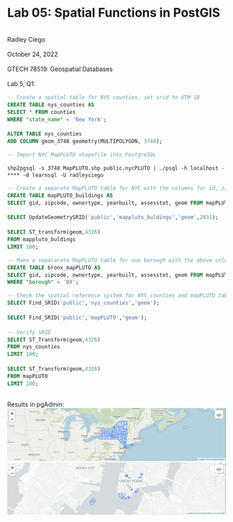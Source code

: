 # Lab 05: Spatial Functions in PostGIS
<br> Radley Ciego </br>
<br> October 24, 2022 </br>
<br> GTECH 78519: Geospatial Databases </br>
<br> Lab 5, Q1: </br>

```sql
-- Create a spatial table for NYS counties, set srid to UTM-18
CREATE TABLE nys_counties AS
SELECT * FROM counties
WHERE "state_name" = 'New York';

ALTER TABLE nys_counties
ADD COLUMN geom_3748 geometry(MULTIPOLYGON, 3748);
```
```sql
-- Import NYC MapPLUTO shapefile into PostgreSQL
```

```
shp2pgsql -s 3748 MapPLUTO.shp public.nycPLUTO | ./psql -h localhost -**** -d learnsql -U radleyciego
```

``` sql
-- Create a separate MapPLUTO table for NYC with the columns for id, zipcode, ownertype, yearbuilt, assesstot, and geometry in State Plane Long Island reference system
CREATE TABLE mapPLUTO_buildings AS
SELECT gid, zipcode, ownertype, yearbuilt, assesstot, geom FROM mapPLUTO;

SELECT UpdateGeometrySRID('public','mappluto_buldings','geom',2831);

SELECT ST_transform(geom,4326)
FROM mappluto_buldings
LIMIT 100;
```

``` sql
-- Make a separarate MapPLUTO table for one borough with the above columns
CREATE TABLE bronx_mapPLUTO AS
SELECT gid, zipcode, ownertype, yearbuilt, assesstot, geom FROM mapPLUTO
WHERE "borough" = 'BX';
```

``` sql
-- Check the spatial reference system for NYS_counties and mapPLUTO tables
SELECT Find_SRID('public','nys_counties','geom');

SELECT Find_SRID('public','mapPLUTO','geom');

-- Verify SRID
SELECT ST_Transform(geom,4326)
FROM nys_counties
LIMIT 100;

SELECT ST_Transform(geom,4326)
FROM mapPLUTO
LIMIT 100;
```
<br> Results in pgAdmin: </br>
![L5 Q2 results:](/img/l5q2.png)
![LB Q2 results:](/img/l5q2.1.png)